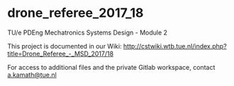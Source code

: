 # drone_referee_2017_18
TU/e PDEng Mechatronics Systems Design - Module 2

This project is documented in our Wiki: http://cstwiki.wtb.tue.nl/index.php?title=Drone_Referee_-_MSD_2017/18

For access to additional files and the private Gitlab workspace, contact a.kamath@tue.nl
